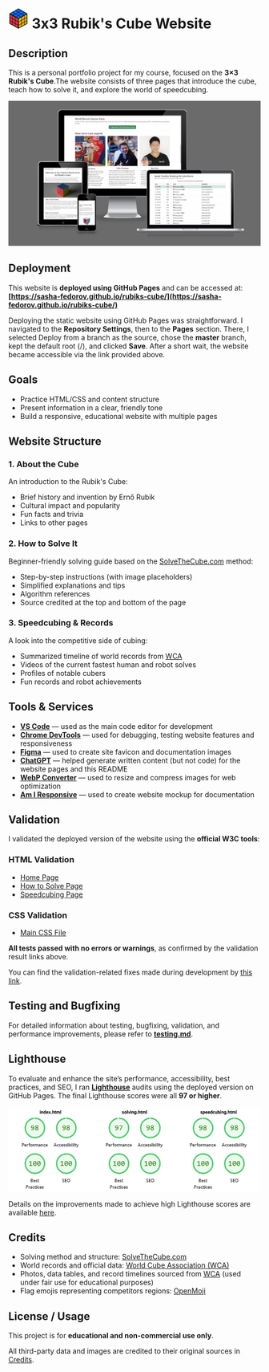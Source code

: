 # ![favicon](./documentation/images/favicon-20-20.svg) 3x3 Rubik's Cube Website


## Description

This is a personal portfolio project for my course, focused on the **3×3 Rubik's Cube**.The website consists of three pages that introduce the cube, teach how to solve it, and explore the world of speedcubing.

![Responsive Mockup](./documentation/images/mockup.webp)


## Deployment

This website is **deployed using GitHub Pages** and can be accessed at: **[https://sasha-fedorov.github.io/rubiks-cube/](https://sasha-fedorov.github.io/rubiks-cube/)**

Deploying the static website using GitHub Pages was straightforward.
I navigated to the **Repository Settings**, then to the **Pages** section. There, I selected Deploy from a branch as the source, chose the **master** branch, kept the default root (/), and clicked **Save**. After a short wait, the website became accessible via the link provided above.

## Goals

- Practice HTML/CSS and content structure
- Present information in a clear, friendly tone
- Build a responsive, educational website with multiple pages


## Website Structure

### 1. **About the Cube**

An introduction to the Rubik's Cube:

- Brief history and invention by Ernő Rubik
- Cultural impact and popularity
- Fun facts and trivia
- Links to other pages

### 2. **How to Solve It**

Beginner-friendly solving guide based on the [SolveTheCube.com](https://solvethecube.com/) method:

- Step-by-step instructions (with image placeholders)
- Simplified explanations and tips
- Algorithm references
- Source credited at the top and bottom of the page

### 3. **Speedcubing & Records**

A look into the competitive side of cubing:

- Summarized timeline of world records from [WCA](https://www.worldcubeassociation.org/)
- Videos of the current fastest human and robot solves
- Profiles of notable cubers
- Fun records and robot achievements


## Tools & Services

- **[VS Code](https://code.visualstudio.com/)** — used as the main code editor for development
- **[Chrome DevTools](https://developer.chrome.com/docs/devtools)** — used for debugging, testing website features and responsiveness 
- **[Figma](https://www.figma.com/)** — used to create site favicon and documentation images
- **[ChatGPT](https://chat.openai.com/)** — helped generate written content (but not code) for the website pages and this README
- **[WebP Converter](https://developers.google.com/speed/webp)** — used to resize and compress images for web optimization
- **[Am I Responsive](https://ui.dev/amiresponsive)** — used to create website mockup for documentation


## Validation

I validated the deployed version of the website using the **official W3C tools**:

### HTML Validation
- [Home Page](https://validator.w3.org/nu/?doc=https%3A%2F%2Fsasha-fedorov.github.io%2Frubiks-cube%2F)
- [How to Solve Page](https://validator.w3.org/nu/?doc=https%3A%2F%2Fsasha-fedorov.github.io%2Frubiks-cube%2Fsolving.html)
- [Speedcubing Page](https://validator.w3.org/nu/?doc=https%3A%2F%2Fsasha-fedorov.github.io%2Frubiks-cube%2Fspeedcubing.html)

### CSS Validation
- [Main CSS File](https://jigsaw.w3.org/css-validator/validator?uri=https%3A%2F%2Fsasha-fedorov.github.io%2Frubiks-cube%2F&profile=css3svg&usermedium=all&warning=1&vextwarning=&lang=en)

**All tests passed with no errors or warnings**, as confirmed by the validation result links above.

You can find the validation-related fixes made during development by [this link](./documentation/testing.md#validation).

## Testing and Bugfixing

For detailed information about testing, bugfixing, validation, and performance improvements, please refer to **[testing.md](./documentation/testing.md)**.

## Lighthouse

To evaluate and enhance the site’s performance, accessibility, best practices, and SEO, I ran **[Lighthouse](https://developer.chrome.com/docs/lighthouse)** audits using the deployed version on GitHub Pages. The final Lighthouse scores were all **97 or higher**.

![Lighthouse Report Screenshot](./documentation/images/lighthouse.png)

Details on the improvements made to achieve high Lighthouse scores are available  [here](./documentation/testing.md#lighthouse).


## Credits

- Solving method and structure: [SolveTheCube.com](https://solvethecube.com/)
- World records and official data: [World Cube Association (WCA)](https://www.worldcubeassociation.org/)
- Photos, data tables, and record timelines sourced from [WCA](https://www.worldcubeassociation.org/) (used under fair use for educational purposes)
- Flag emojis representing competitors regions: [OpenMoji](https://openmoji.org/)


## License / Usage

This project is for **educational and non-commercial use only**.

All third-party data and images are credited to their original sources in [Credits](#credits).
